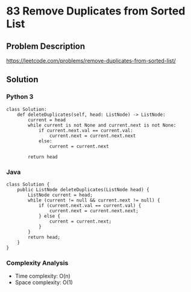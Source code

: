 # 83 Remove Duplicates from Sorted List
## Problem Description
https://leetcode.com/problems/remove-duplicates-from-sorted-list/

## Solution
### Python 3
```
class Solution:
    def deleteDuplicates(self, head: ListNode) -> ListNode:
        current = head
        while current is not None and current.next is not None:
            if current.next.val == current.val:
                current.next = current.next.next
            else:
                current = current.next
        
        return head
```

### Java
```
class Solution {
    public ListNode deleteDuplicates(ListNode head) {
        ListNode current = head;
        while (current != null && current.next != null) {
            if (current.next.val == current.val) {
                current.next = current.next.next;
            } else {
                current = current.next;
            }
        }
        return head;
    }
}
```
### Complexity Analysis
- Time complexity: O(n)
- Space complexity: O(1)